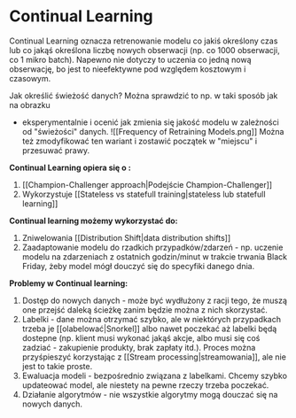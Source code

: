 # Continual Learning
Continual Learning oznacza retrenowanie modelu co jakiś określony czas lub co jakąś określona liczbę nowych obserwacji (np. co 1000 obserwacji, co 1 mikro batch). Napewno nie dotyczy to uczenia co jedną nową  obserwację, bo jest to nieefektywne pod względem kosztowym i czasowym.

Jak określić świeżość danych? Można sprawdzić to np. w taki sposób jak na obrazku 
- eksperymentalnie i ocenić jak zmienia się jakość modelu w zależności od "świeżości" danych. 
![[Frequency of Retraining Models.png]]
Można też zmodyfikować ten wariant i zostawić początek w "miejscu" i przesuwać prawy.

**Continual Learning opiera się o :**
1. [[Champion-Challenger approach|Podejście Champion-Challenger]]
2. Wykorzystuje [[Stateless vs statefull training|stateless lub statefull learning]]

**Continual learning możemy wykorzystać do:**
1. Zniwelowania [[Distribution Shift|data distribution shifts]]
2. Zaadaptowanie modelu do rzadkich przypadków/zdarzeń - np. uczenie modelu na zdarzeniach z ostatnich godzin/minut w trakcie trwania Black Friday, żeby model mógł douczyć się do specyfiki danego dnia.

**Problemy w Continual learning:**
1. Dostęp do nowych danych - może być wydłużony z racji tego, że muszą one przejść daleką ścieżkę zanim będzie można z nich skorzystać.
2. Labelki - dane można otrzymać szybko, ale w niektórych przypadkach trzeba je [[olabelować|Snorkel]] albo nawet poczekać aż labelki będą dostepne (np. klient musi wykonać jakąś akcje, albo musi się coś zadziać - zakupienie produkty, brak zapłaty itd.). Proces można przyśpieszyć korzystając z [[Stream processing|streamowania]], ale nie jest to takie proste.
3. Ewaluacja modeli - bezpośrednio związana z labelkami. Chcemy szybko updateować model, ale niestety na pewne rzeczy trzeba poczekać. 
4. Działanie algorytmów - nie wszystkie algorytmy mogą douczać się na nowych danych.